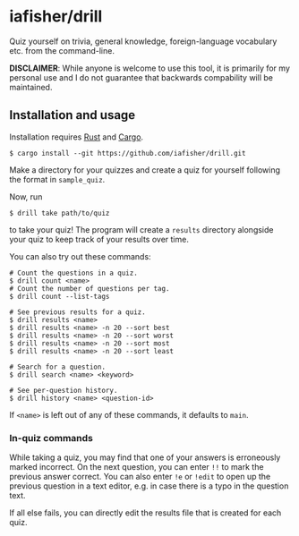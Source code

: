 # iafisher/drill
Quiz yourself on trivia, general knowledge, foreign-language vocabulary etc. from the
command-line.

**DISCLAIMER**: While anyone is welcome to use this tool, it is primarily for my
personal use and I do not guarantee that backwards compability will be maintained.


## Installation and usage
Installation requires [Rust](https://www.rust-lang.org/) and [Cargo](https://doc.rust-lang.org/stable/cargo/).

```shell
$ cargo install --git https://github.com/iafisher/drill.git
```

Make a directory for your quizzes and create a quiz for yourself following the format
in `sample_quiz`.

Now, run

```shell
$ drill take path/to/quiz
```

to take your quiz! The program will create a `results` directory alongside your quiz
to keep track of your results over time.

You can also try out these commands:
```shell
# Count the questions in a quiz.
$ drill count <name>
# Count the number of questions per tag.
$ drill count --list-tags

# See previous results for a quiz.
$ drill results <name>
$ drill results <name> -n 20 --sort best
$ drill results <name> -n 20 --sort worst
$ drill results <name> -n 20 --sort most
$ drill results <name> -n 20 --sort least

# Search for a question.
$ drill search <name> <keyword>

# See per-question history.
$ drill history <name> <question-id>
```

If `<name>` is left out of any of these commands, it defaults to `main`.


### In-quiz commands
While taking a quiz, you may find that one of your answers is erroneously marked
incorrect. On the next question, you can enter `!!` to mark the previous answer correct.
You can also enter `!e` or `!edit` to open up the previous question in a text editor,
e.g. in case there is a typo in the question text.

If all else fails, you can directly edit the results file that is created for each quiz.
